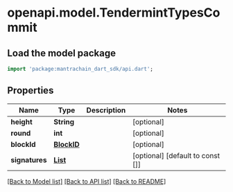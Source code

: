 # openapi.model.TendermintTypesCommit

## Load the model package
```dart
import 'package:mantrachain_dart_sdk/api.dart';
```

## Properties
Name | Type | Description | Notes
------------ | ------------- | ------------- | -------------
**height** | **String** |  | [optional] 
**round** | **int** |  | [optional] 
**blockId** | [**BlockID**](BlockID.md) |  | [optional] 
**signatures** | [**List<DeprecatedPleaseUseSdkBlockInsteadEvidenceEvidenceInnerLightClientAttackEvidenceConflictingBlockSignedHeaderCommitSignaturesInner>**](DeprecatedPleaseUseSdkBlockInsteadEvidenceEvidenceInnerLightClientAttackEvidenceConflictingBlockSignedHeaderCommitSignaturesInner.md) |  | [optional] [default to const []]

[[Back to Model list]](../README.md#documentation-for-models) [[Back to API list]](../README.md#documentation-for-api-endpoints) [[Back to README]](../README.md)


